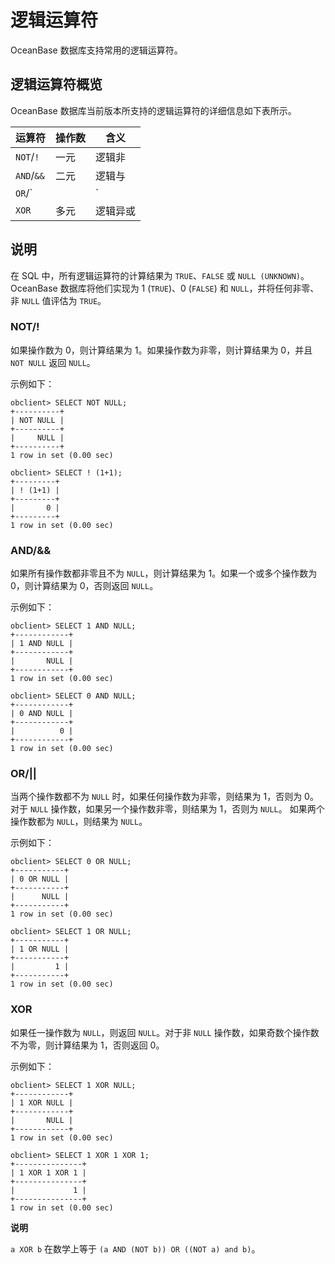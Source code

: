 逻辑运算符
==========================

OceanBase 数据库支持常用的逻辑运算符。

逻辑运算符概览
----------------------------

OceanBase 数据库当前版本所支持的逻辑运算符的详细信息如下表所示。


|    运算符     | 操作数 |  含义  |
|------------|-----|------|
| `NOT`/`!`  | 一元  | 逻辑非  |
| `AND`/`&&` | 二元  | 逻辑与  |
| `OR`/`||`  | 二元  | 逻辑或  |
| `XOR`      | 多元  | 逻辑异或 |



说明
-----------------------

在 SQL 中，所有逻辑运算符的计算结果为 `TRUE`、`FALSE` 或 `NULL (UNKNOWN)`。OceanBase 数据库将他们实现为 1 (`TRUE`)、0 (`FALSE`) 和 `NULL`，并将任何非零、非 `NULL` 值评估为 `TRUE`。

### NOT/!

如果操作数为 0，则计算结果为 1。如果操作数为非零，则计算结果为 0，并且 `NOT NULL` 返回 `NULL`。

示例如下：

```unknow
obclient> SELECT NOT NULL;
+----------+
| NOT NULL |
+----------+
|     NULL |
+----------+
1 row in set (0.00 sec)

obclient> SELECT ! (1+1);
+---------+
| ! (1+1) |
+---------+
|       0 |
+---------+
1 row in set (0.00 sec)
```



### AND/\&\&

如果所有操作数都非零且不为 `NULL`，则计算结果为 1。如果一个或多个操作数为 0，则计算结果为 0，否则返回 `NULL`。

示例如下：

```unknow
obclient> SELECT 1 AND NULL;
+------------+
| 1 AND NULL |
+------------+
|       NULL |
+------------+
1 row in set (0.00 sec)

obclient> SELECT 0 AND NULL;
+------------+
| 0 AND NULL |
+------------+
|          0 |
+------------+
1 row in set (0.00 sec)
```



### OR/\|\|

当两个操作数都不为 `NULL` 时，如果任何操作数为非零，则结果为 1，否则为 0。 对于 `NULL` 操作数，如果另一个操作数非零，则结果为 1，否则为 `NULL`。 如果两个操作数都为 `NULL`，则结果为 `NULL`。

示例如下：

```unknow
obclient> SELECT 0 OR NULL;
+-----------+
| 0 OR NULL |
+-----------+
|      NULL |
+-----------+
1 row in set (0.00 sec)

obclient> SELECT 1 OR NULL;
+-----------+
| 1 OR NULL |
+-----------+
|         1 |
+-----------+
1 row in set (0.00 sec)
```



### XOR

如果任一操作数为 `NULL`，则返回 `NULL`。对于非 `NULL` 操作数，如果奇数个操作数不为零，则计算结果为 1，否则返回 0。

示例如下：

```unknow
obclient> SELECT 1 XOR NULL;
+------------+
| 1 XOR NULL |
+------------+
|       NULL |
+------------+
1 row in set (0.00 sec)

obclient> SELECT 1 XOR 1 XOR 1;
+---------------+
| 1 XOR 1 XOR 1 |
+---------------+
|             1 |
+---------------+
1 row in set (0.00 sec)
```


**说明**



`a XOR b` 在数学上等于 `(a AND (NOT b)) OR ((NOT a) and b)`。
